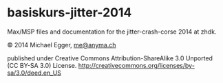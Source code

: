 basiskurs-jitter-2014
=====================

Max/MSP files and documentation for the jitter-crash-corse 2014 at zhdk.

© 2014 Michael Egger, me@anyma.ch

published under Creative Commons Attribution-ShareAlike 3.0 Unported (CC BY-SA 3.0) License.
http://creativecommons.org/licenses/by-sa/3.0/deed.en_US
